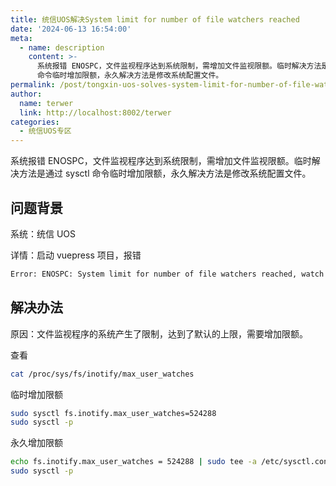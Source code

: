 ```yaml
---
title: 统信UOS解决System limit for number of file watchers reached
date: '2024-06-13 16:54:00'
meta:
  - name: description
    content: >-
      系统报错 ENOSPC，文件监视程序达到系统限制，需增加文件监视限额。临时解决方法是通过 sysctl
      命令临时增加限额，永久解决方法是修改系统配置文件。
permalink: /post/tongxin-uos-solves-system-limit-for-number-of-file-watchers-reached.html
author:
  name: terwer
  link: http://localhost:8002/terwer
categories:
  - 统信UOS专区
---
```

系统报错 ENOSPC，文件监视程序达到系统限制，需增加文件监视限额。临时解决方法是通过 sysctl 命令临时增加限额，永久解决方法是修改系统配置文件。

<!-- more -->




## 问题背景

系统：统信 UOS

详情：启动 vuepress 项目，报错

```bash
Error: ENOSPC: System limit for number of file watchers reached, watch '/home/terwer/mydocs/src.terwer.github.io/docs'
```

## 解决办法

原因：文件监视程序的系统产生了限制，达到了默认的上限，需要增加限额。

查看

```bash
cat /proc/sys/fs/inotify/max_user_watches
```

临时增加限额

```bash
sudo sysctl fs.inotify.max_user_watches=524288 
sudo sysctl -p
```

永久增加限额

```bash
echo fs.inotify.max_user_watches = 524288 | sudo tee -a /etc/sysctl.conf 
sudo sysctl -p
```
